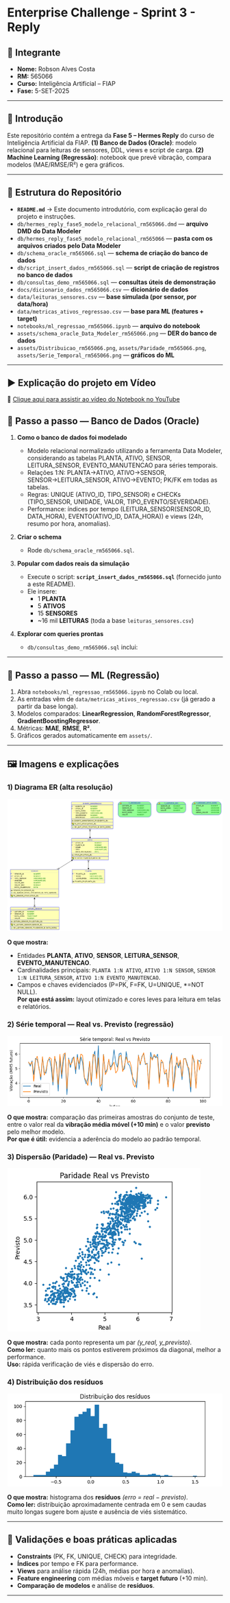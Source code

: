# Enterprise Challenge - Sprint 3 - Reply

## 👤 Integrante
- **Nome:** Robson Alves Costa  
- **RM:** 565066  
- **Curso:** Inteligência Artificial – FIAP  
- **Fase:** 5-SET-2025

---

## 📌 Introdução
Este repositório contém a entrega da **Fase 5 – Hermes Reply** do curso de Inteligência Artificial da FIAP.
**(1) Banco de Dados (Oracle)**: modelo relacional para leituras de sensores, DDL, views e script de carga.
**(2) Machine Learning (Regressão)**: notebook que prevê vibração, compara modelos (MAE/RMSE/R²) e gera gráficos.

---

## 📂 Estrutura do Repositório
- **`README.md`** → Este documento introdutório, com explicação geral do projeto e instruções.  
- `db/hermes_reply_fase5_modelo_relacional_rm565066.dmd` — **arquivo DMD do Data Modeler**
- `db/hermes_reply_fase5_modelo_relacional_rm565066` — **pasta com os arquivos criados pelo Data Modeler**
- `db/schema_oracle_rm565066.sql` — **schema de criação do banco de dados**
- `db/script_insert_dados_rm565066.sql` — **script de criação de registros no banco de dados**
- `db/consultas_demo_rm565066.sql` — **consultas úteis de demonstração**
- `docs/dicionario_dados_rm565066.csv` — **dicionário de dados**
- `data/leituras_sensores.csv` — **base simulada (por sensor, por data/hora)**
- `data/metricas_ativos_regressao.csv` — **base para ML (features + target)**
- `notebooks/ml_regressao_rm565066.ipynb` — **arquivo do notebook**
- `assets/schema_oracle_Data_Modeler_rm565066.png` — **DER do banco de dados**
- `assets/Distribuicao_rm565066.png`, `assets/Paridade_rm565066.png`, `assets/Serie_Temporal_rm565066.png` — **gráficos do ML**

---

## ▶️ Explicação do projeto em Vídeo
🔗 [Clique aqui para assistir ao vídeo do Notebook no YouTube](https://youtu.be/FL-xDdnsxSU)


## 🧰 Passo a passo — Banco de Dados (Oracle)

1. **Como o banco de dados foi modelado**  
   - Modelo relacional normalizado utilizando a ferramenta Data Modeler, considerando as tabelas PLANTA, ATIVO, SENSOR, LEITURA_SENSOR, EVENTO_MANUTENCAO para séries temporais.
   - Relações 1:N: PLANTA→ATIVO, ATIVO→SENSOR, SENSOR→LEITURA_SENSOR, ATIVO→EVENTO; PK/FK em todas as tabelas.
   - Regras: UNIQUE (ATIVO_ID, TIPO_SENSOR) e CHECKs (TIPO_SENSOR, UNIDADE, VALOR, TIPO_EVENTO/SEVERIDADE).
   - Performance: índices por tempo (LEITURA_SENSOR(SENSOR_ID, DATA_HORA), EVENTO(ATIVO_ID, DATA_HORA)) e views (24h, resumo por hora, anomalias).

2. **Criar o schema**  
   - Rode `db/schema_oracle_rm565066.sql`.

3. **Popular com dados reais da simulação**  
   - Execute o script: **`script_insert_dados_rm565066.sql`** (fornecido junto a este README).  
   - Ele insere:
     - 1 **PLANTA**
     - 5 **ATIVOS**
     - 15 **SENSORES**
     - ~16 mil **LEITURAS** (toda a base `leituras_sensores.csv`)

4. **Explorar com queries prontas**  
   - `db/consultas_demo_rm565066.sql` inclui:
---

## 🤖 Passo a passo — ML (Regressão)
1. Abra `notebooks/ml_regressao_rm565066.ipynb` no Colab ou local.  
2. As entradas vêm de `data/metricas_ativos_regressao.csv` (já gerado a partir da base longa).  
3. Modelos comparados: **LinearRegression**, **RandomForestRegressor**, **GradientBoostingRegressor**.  
4. Métricas: **MAE**, **RMSE**, **R²**.  
5. Gráficos gerados automaticamente em `assets/`.

---

## 🖼️ Imagens e explicações

### 1) Diagrama ER (alta resolução)
![DER](assets/schema_oracle_Data_Modeler_rm565066.png)

**O que mostra:**  
- Entidades **PLANTA**, **ATIVO**, **SENSOR**, **LEITURA_SENSOR**, **EVENTO_MANUTENCAO**.  
- Cardinalidades principais: `PLANTA 1:N ATIVO`, `ATIVO 1:N SENSOR`, `SENSOR 1:N LEITURA_SENSOR`, `ATIVO 1:N EVENTO_MANUTENCAO`.  
- Campos e chaves evidenciados (P=PK, F=FK, U=UNIQUE, *=NOT NULL).  
**Por que está assim:** layout otimizado e cores leves para leitura em telas e relatórios.

### 2) Série temporal — Real vs. Previsto (regressão)
![Série temporal](assets/Serie_Temporal_rm565066.png)

**O que mostra:** comparação das primeiras amostras do conjunto de teste, entre o valor real da **vibração média móvel (+10 min)** e o valor **previsto** pelo melhor modelo.  
**Por que é útil:** evidencia a aderência do modelo ao padrão temporal.

### 3) Dispersão (Paridade) — Real vs. Previsto
![Paridade](assets/Paridade_rm565066.png)

**O que mostra:** cada ponto representa um par *(y_real, y_previsto)*.  
**Como ler:** quanto mais os pontos estiverem próximos da diagonal, melhor a performance.  
**Uso:** rápida verificação de viés e dispersão do erro.

### 4) Distribuição dos resíduos
![Resíduos](assets/Distribuicao_rm565066.png)

**O que mostra:** histograma dos **resíduos** *(erro = real − previsto)*.  
**Como ler:** distribuição aproximadamente centrada em 0 e sem caudas muito longas sugere bom ajuste e ausência de viés sistemático.

---

## 🧪 Validações e boas práticas aplicadas
- **Constraints** (PK, FK, UNIQUE, CHECK) para integridade.  
- **Índices** por tempo e FK para performance.  
- **Views** para análise rápida (24h, médias por hora e anomalias).  
- **Feature engineering** com médias móveis e **target futuro** (+10 min).  
- **Comparação de modelos** e análise de **resíduos**.

---
